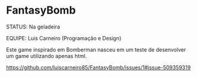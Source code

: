 # FantasyBomb

STATUS: Na geladeira

EQUIPE: Luis Carneiro (Programação e Design)

Este game inspirado em Bomberman nasceu em um teste de desenvolver um game utilizando apenas html.





https://github.com/luiscarneiro85/FantasyBomb/issues/1#issue-509359319
